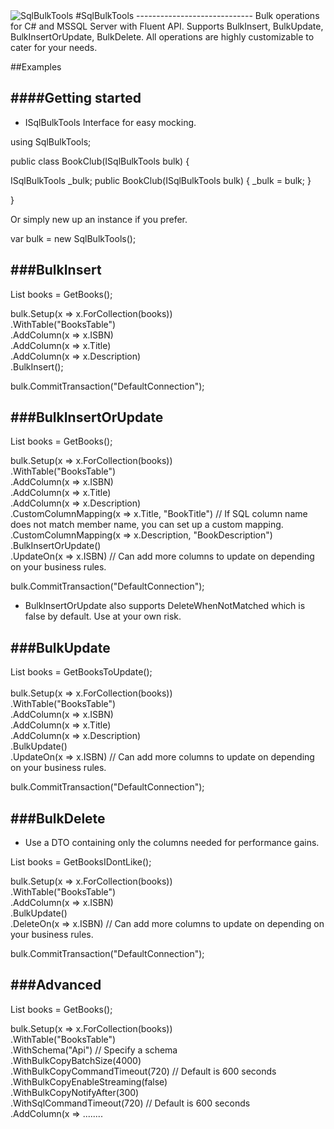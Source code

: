 <img src="http://gregnz.com/images/SqlBulkTools/icon-large.png" alt="SqlBulkTools"> 
#SqlBulkTools
-----------------------------
Bulk operations for C# and MSSQL Server with Fluent API. Supports BulkInsert, BulkUpdate, BulkInsertOrUpdate, BulkDelete. All operations are highly customizable to cater for your needs. 

##Examples

####Getting started
-----------------------------
- ISqlBulkTools Interface for easy mocking. 

using SqlBulkTools;

public class BookClub(ISqlBulkTools bulk) {

ISqlBulkTools _bulk;
public BookClub(ISqlBulkTools bulk) {
  _bulk = bulk;
}

}

Or simply new up an instance if you prefer.

var bulk = new SqlBulkTools();

###BulkInsert
---------------
List<Books> books = GetBooks();

bulk.Setup(x => x.ForCollection(books))<br />
.WithTable("BooksTable")<br />
.AddColumn(x => x.ISBN)<br />
.AddColumn(x => x.Title)<br />
.AddColumn(x => x.Description)<br />
.BulkInsert();<br />

bulk.CommitTransaction("DefaultConnection");<br />

###BulkInsertOrUpdate
---------------
List<Books> books = GetBooks();

bulk.Setup(x => x.ForCollection(books))<br/>
.WithTable("BooksTable")<br/>
.AddColumn(x => x.ISBN)<br/>
.AddColumn(x => x.Title)<br/>
.AddColumn(x => x.Description)<br/>
.CustomColumnMapping(x => x.Title, "BookTitle") // If SQL column name does not match member name, you can set up a custom mapping. <br/>
.CustomColumnMapping(x => x.Description, "BookDescription")<br/>
.BulkInsertOrUpdate()<br/>
.UpdateOn(x => x.ISBN) // Can add more columns to update on depending on your business rules.<br/>

bulk.CommitTransaction("DefaultConnection");<br/>

- BulkInsertOrUpdate also supports DeleteWhenNotMatched which is false by default. Use at your own risk. 

###BulkUpdate
---------------
List<Books> books = GetBooksToUpdate();<br/>
<br/>
bulk.Setup(x => x.ForCollection(books))<br/>
.WithTable("BooksTable")<br/>
.AddColumn(x => x.ISBN)<br/>
.AddColumn(x => x.Title)<br/>
.AddColumn(x => x.Description)<br/>
.BulkUpdate()<br/>
.UpdateOn(x => x.ISBN) // Can add more columns to update on depending on your business rules.<br/>

bulk.CommitTransaction("DefaultConnection");

###BulkDelete
---------------
- Use a DTO containing only the columns needed for performance gains.

List<BookDto> books = GetBooksIDontLike();<br/>

bulk.Setup(x => x.ForCollection(books))<br/>
.WithTable("BooksTable")<br/>
.AddColumn(x => x.ISBN)<br/>
.BulkUpdate()<br/>
.DeleteOn(x => x.ISBN) // Can add more columns to update on depending on your business rules.<br/>

bulk.CommitTransaction("DefaultConnection");<br/>

###Advanced
---------------
List<Books> books = GetBooks();<br/>

bulk.Setup(x => x.ForCollection(books))<br/>
.WithTable("BooksTable")<br/>
.WithSchema("Api") // Specify a schema <br/>
.WithBulkCopyBatchSize(4000)<br/>
.WithBulkCopyCommandTimeout(720) // Default is 600 seconds<br/>
.WithBulkCopyEnableStreaming(false)<br/>
.WithBulkCopyNotifyAfter(300)<br/>
.WithSqlCommandTimeout(720) // Default is 600 seconds<br/>
.AddColumn(x =>  ........<br/>

